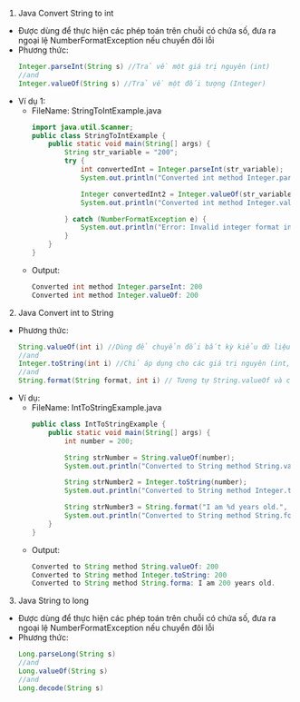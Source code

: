 1. Java Convert String to int
- Được dùng để thực hiện các phép toán trên chuỗi có chứa số, đưa ra ngoại lệ NumberFormatException nếu chuyển đôi lỗi
- Phương thức:
    ```java
    Integer.parseInt(String s) //Trả về một giá trị nguyên (int)
    //and
    Integer.valueOf(String s) //Trả về một đối tượng (Integer)
    ```
- Ví dụ 1:
    + FileName: StringToIntExample.java
        ```java
        import java.util.Scanner;  
        public class StringToIntExample {  
            public static void main(String[] args) {  
                String str_variable = "200";
                try {
                    int convertedInt = Integer.parseInt(str_variable);
                    System.out.println("Converted int method Integer.parseInt: " + convertedInt);

                    Integer convertedInt2 = Integer.valueOf(str_variable);
                    System.out.println("Converted int method Integer.valueOf: " + convertedInt);

                } catch (NumberFormatException e) {
                    System.out.println("Error: Invalid integer format in the String.");
                }
            }  
        }
        ```
    + Output:
        ```java
        Converted int method Integer.parseInt: 200
        Converted int method Integer.valueOf: 200
        ```
2. Java Convert int to String
- Phương thức:
    ```java
    String.valueOf(int i) //Dùng để chuyển đổi bất kỳ kiểu dữ liệu nào thành chuỗi
    //and
    Integer.toString(int i) //Chỉ áp dụng cho các giá trị nguyên (int, Integer)
    //and
    String.format(String format, int i) // Tương tự String.valueOf và cho phép bạn chèn các giá trị vào một chuỗi định dạng
    ```
- Ví dụ:
    + FileName: IntToStringExample.java
        ```java
        public class IntToStringExample {  
            public static void main(String[] args) {  
                int number = 200;

                String strNumber = String.valueOf(number);
                System.out.println("Converted to String method String.valueOf: " + strNumber);

                String strNumber2 = Integer.toString(number);
                System.out.println("Converted to String method Integer.toString: " + strNumber2);

                String strNumber3 = String.format("I am %d years old.", number);
                System.out.println("Converted to String method String.forma: " + strNumber3);  
            }  
        }  
        ```
    + Output:
        ```java
        Converted to String method String.valueOf: 200
        Converted to String method Integer.toString: 200
        Converted to String method String.forma: I am 200 years old.
        ```
3. Java String to long
- Được dùng để thực hiện các phép toán trên chuỗi có chứa số, đưa ra ngoại lệ NumberFormatException nếu chuyển đôi lỗi
- Phương thức:
    ```java
    Long.parseLong(String s)
    //and
    Long.valueOf(String s)
    //and
    Long.decode(String s)
    ```